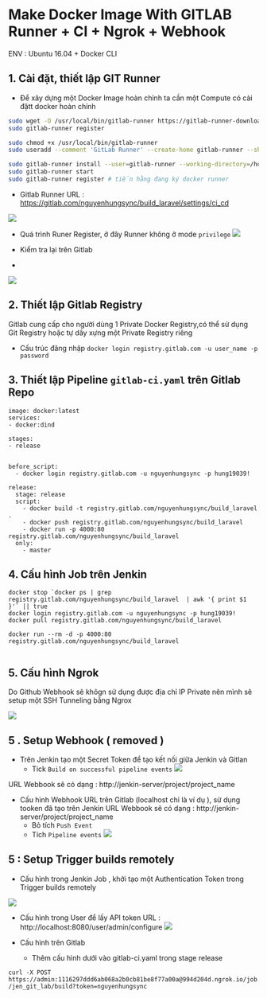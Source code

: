 


# Make Docker Image With GITLAB Runner + CI + Ngrok + Webhook

ENV : Ubuntu 16.04 + Docker CLI

## 1. Cài đặt, thiết lập GIT Runner

- Để xây dựng một Docker Image hoàn chỉnh ta cần một Compute có cài đặtt docker hoàn chỉnh 

```bash
sudo wget -O /usr/local/bin/gitlab-runner https://gitlab-runner-downloads.s3.amazonaws.com/latest/binaries/gitlab-runner-linux-amd64
sudo gitlab-runner register

sudo chmod +x /usr/local/bin/gitlab-runner
sudo useradd --comment 'GitLab Runner' --create-home gitlab-runner --shell /bin/bash

sudo gitlab-runner install --user=gitlab-runner --working-directory=/home/gitlab-runner 
sudo gitlab-runner start
sudo gitlab-runner register # tiến hằng đang ký docker runner


```

- Gitlab Runner
URL : https://gitlab.com/nguyenhungsync/build_laravel/settings/ci_cd

![](https://imgur.com/tI4zgJ3.png)

- Quá trình Runer Register, ở đây Runner không ở mode `privilege`
![](https://imgur.com/1JXSXhb.png)

- Kiểm tra lại trên Gitlab
- 
![](https://imgur.com/ummY8G4.png)


## 2. Thiết lập Gitlab Registry

Gitlab cung cấp cho người dùng 1 Private Docker Registry,có thể sử dụng Git Registry hoặc tự dây xựng một Private Registry riêng

- Cấu trúc đăng nhập `docker login registry.gitlab.com -u user_name -p password`


## 3. Thiết lập Pipeline `gitlab-ci.yaml` trên Gitlab Repo


```
image: docker:latest
services:
- docker:dind

stages:
- release


before_script:
  - docker login registry.gitlab.com -u nguyenhungsync -p hung19039!

release:
  stage: release
  script:
    - docker build -t registry.gitlab.com/nguyenhungsync/build_laravel .
    - docker push registry.gitlab.com/nguyenhungsync/build_laravel 
    - docker run -p 4000:80 registry.gitlab.com/nguyenhungsync/build_laravel
  only:
    - master

```

## 4. Cấu hình Job trên Jenkin

```
docker stop `docker ps | grep registry.gitlab.com/nguyenhungsync/build_laravel  | awk '{ print $1 }'` || true
docker login registry.gitlab.com -u nguyenhungsync -p hung19039!
docker pull registry.gitlab.com/nguyenhungsync/build_laravel

docker run --rm -d -p 4000:80 registry.gitlab.com/nguyenhungsync/build_laravel


```

## 5. Cấu hình Ngrok

Do Github Webhook sẽ khôgn sử dụng được địa chỉ IP Private nên mình sẽ setup một SSH Tunneling bằng Ngrox

![](https://imgur.com/98l6ZY8.png)


## 5 . Setup Webhook ( removed )

- Trên Jenkin tạo một Secret Token để tạo kết nối giữa Jenkin và Gitlan
  - Tick  `Build on successful pipeline events`	
![](https://imgur.com/6Wgwuqn.png)

URL Webbook sẽ có dạng : http://jenkin-server/project/project_name

- Cấu hình Webhook URL trên Gitlab (localhost chỉ là ví dụ ), sử dụng tooken đã tạo trên Jenkin
URL Webbook sẽ có dạng : http://jenkin-server/project/project_name
  - Bỏ tích `Push Event`
  - Tích `Pipeline events`
![](https://imgur.com/Je74h3o.png)

## 5  : Setup  Trigger builds remotely 

- Cấu hình trong Jenkin Job , khởi tạo một Authentication Token trong Trigger builds remotely 


![](https://imgur.com/ZaBpYrw.png)


- Cấu hình trong User để lấy API token
URL : http://localhost:8080/user/admin/configure 
![](https://imgur.com/LqkTN0T.png)

- Cấu hình trên Gitlab
	- Thêm cấu hình dưới vào gitlab-ci.yaml trong stage release

`curl -X POST https://admin:1116297ddd6ab068a2b0cb81be8f77a00a@994d204d.ngrok.io/job/jen_git_lab/build?token=nguyenhungsync`
